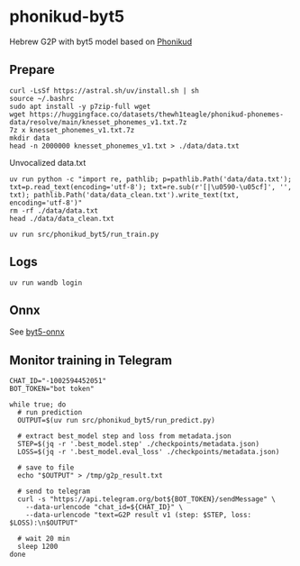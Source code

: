 # phonikud-byt5

Hebrew G2P with byt5 model based on [Phonikud](https://phonikud.github.io)

## Prepare

```console
curl -LsSf https://astral.sh/uv/install.sh | sh
source ~/.bashrc
sudo apt install -y p7zip-full wget
wget https://huggingface.co/datasets/thewh1teagle/phonikud-phonemes-data/resolve/main/knesset_phonemes_v1.txt.7z
7z x knesset_phonemes_v1.txt.7z
mkdir data
head -n 2000000 knesset_phonemes_v1.txt > ./data/data.txt
```

Unvocalized data.txt

```console
uv run python -c "import re, pathlib; p=pathlib.Path('data/data.txt'); txt=p.read_text(encoding='utf-8'); txt=re.sub(r'[|\u0590-\u05cf]', '', txt); pathlib.Path('data/data_clean.txt').write_text(txt, encoding='utf-8')"
rm -rf ./data/data.txt
head ./data/data_clean.txt
```

```console
uv run src/phonikud_byt5/run_train.py
```

## Logs

```console
uv run wandb login
```

## Onnx

See [byt5-onnx](./byt5-onnx/)

## Monitor training in Telegram

```console
CHAT_ID="-1002594452051"
BOT_TOKEN="bot token"

while true; do
  # run prediction
  OUTPUT=$(uv run src/phonikud_byt5/run_predict.py)

  # extract best_model step and loss from metadata.json
  STEP=$(jq -r '.best_model.step' ./checkpoints/metadata.json)
  LOSS=$(jq -r '.best_model.eval_loss' ./checkpoints/metadata.json)

  # save to file
  echo "$OUTPUT" > /tmp/g2p_result.txt

  # send to telegram
  curl -s "https://api.telegram.org/bot${BOT_TOKEN}/sendMessage" \
    --data-urlencode "chat_id=${CHAT_ID}" \
    --data-urlencode "text=G2P result v1 (step: $STEP, loss: $LOSS):\n$OUTPUT"

  # wait 20 min
  sleep 1200
done
```